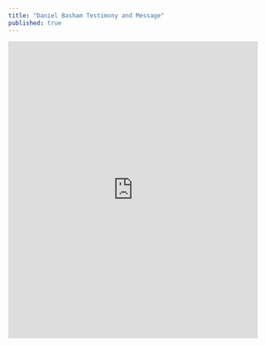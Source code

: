 ```yaml
---
title: "Daniel Basham Testimony and Message"
published: true
---
```

<iframe width="100%" height="600" src="https://www.youtube.com/embed/jonNGQUKCQg" frameborder="0" allow="accelerometer; autoplay; encrypted-media; gyroscope; picture-in-picture" allowfullscreen></iframe>
